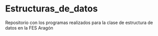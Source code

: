 # Estructuras_de_datos
Repositorio con los programas realizados para la clase de estructura de datos en la FES Aragón
